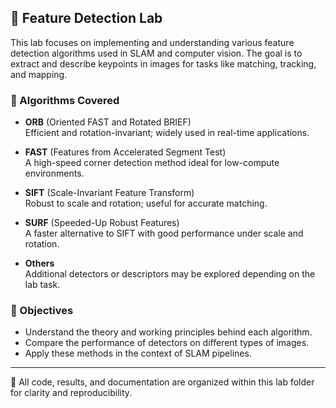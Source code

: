## 🔬 Feature Detection Lab

This lab focuses on implementing and understanding various feature detection algorithms used in SLAM and computer vision. The goal is to extract and describe keypoints in images for tasks like matching, tracking, and mapping.

### 📌 Algorithms Covered

- **ORB** (Oriented FAST and Rotated BRIEF)  
  Efficient and rotation-invariant; widely used in real-time applications.

- **FAST** (Features from Accelerated Segment Test)  
  A high-speed corner detection method ideal for low-compute environments.

- **SIFT** (Scale-Invariant Feature Transform)  
  Robust to scale and rotation; useful for accurate matching.

- **SURF** (Speeded-Up Robust Features)  
  A faster alternative to SIFT with good performance under scale and rotation.

- **Others**  
  Additional detectors or descriptors may be explored depending on the lab task.

### 🎯 Objectives

- Understand the theory and working principles behind each algorithm.
- Compare the performance of detectors on different types of images.
- Apply these methods in the context of SLAM pipelines.

---

📁 All code, results, and documentation are organized within this lab folder for clarity and reproducibility.
